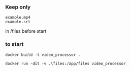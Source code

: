 ### Keep only

```
example.mp4
example.srt
```
in /files before start

### to start

```
docker build -t video_processor .
```

```
docker run -dit -v .\files:/app/files video_processor
```

